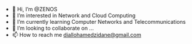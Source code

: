 - 👋 Hi, I’m @ZENOS
- 👀 I’m interested in Network and Cloud Computing
- 🌱 I’m currently learning Computer Networks and Telecommunications
- 💞️ I’m looking to collaborate on ...
- 📫 How to reach me diallohamedzidane@gmail.com

<!---
ZENOS-KILLER/ZENOS-KILLER is a ✨ special ✨ repository because its `README.md` (this file) appears on your GitHub profile.
You can click the Preview link to take a look at your changes.
--->
